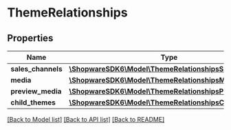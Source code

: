 # ThemeRelationships

## Properties
Name | Type | Description | Notes
------------ | ------------- | ------------- | -------------
**sales_channels** | [**\ShopwareSDK6\Model\ThemeRelationshipsSalesChannels**](ThemeRelationshipsSalesChannels.md) |  | [optional] 
**media** | [**\ShopwareSDK6\Model\ThemeRelationshipsMedia**](ThemeRelationshipsMedia.md) |  | [optional] 
**preview_media** | [**\ShopwareSDK6\Model\ThemeRelationshipsPreviewMedia**](ThemeRelationshipsPreviewMedia.md) |  | [optional] 
**child_themes** | [**\ShopwareSDK6\Model\ThemeRelationshipsChildThemes**](ThemeRelationshipsChildThemes.md) |  | [optional] 

[[Back to Model list]](../../README.md#documentation-for-models) [[Back to API list]](../../README.md#documentation-for-api-endpoints) [[Back to README]](../../README.md)

